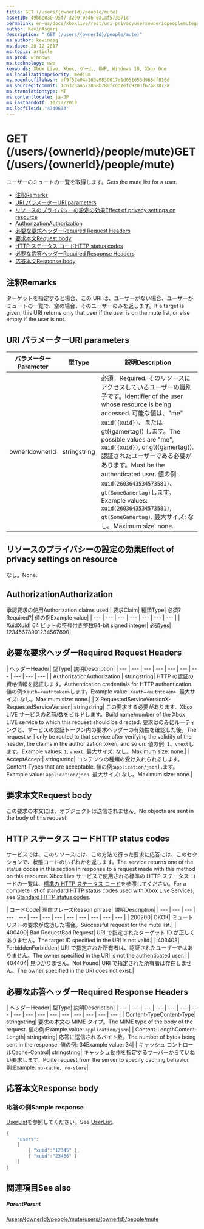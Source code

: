 ```yaml
---
title: GET (/users/{ownerId}/people/mute)
assetID: 49b6c830-95f7-3200-0e46-0a1af573971c
permalink: en-us/docs/xboxlive/rest/uri-privacyusersowneridpeoplemuteget.html
author: KevinAsgari
description: " GET (/users/{ownerId}/people/mute)"
ms.author: kevinasg
ms.date: 20-12-2017
ms.topic: article
ms.prod: windows
ms.technology: uwp
keywords: Xbox Live, Xbox, ゲーム, UWP, Windows 10, Xbox One
ms.localizationpriority: medium
ms.openlocfilehash: af9f52e04a163e0839017e1d051653d968df816d
ms.sourcegitcommit: 1c6325aa572868b789fcdd2efc9203f67a83872a
ms.translationtype: MT
ms.contentlocale: ja-JP
ms.lasthandoff: 10/17/2018
ms.locfileid: "4740633"
---
```

# <a name="get-usersowneridpeoplemute"></a><span data-ttu-id="8bc99-104">GET (/users/{ownerId}/people/mute)</span><span class="sxs-lookup"><span data-stu-id="8bc99-104">GET (/users/{ownerId}/people/mute)</span></span>
<span data-ttu-id="8bc99-105">ユーザーのミュートの一覧を取得します。</span><span class="sxs-lookup"><span data-stu-id="8bc99-105">Gets the mute list for a user.</span></span>

  * [<span data-ttu-id="8bc99-106">注釈</span><span class="sxs-lookup"><span data-stu-id="8bc99-106">Remarks</span></span>](#ID4EQ)
  * [<span data-ttu-id="8bc99-107">URI パラメーター</span><span class="sxs-lookup"><span data-stu-id="8bc99-107">URI parameters</span></span>](#ID4EZ)
  * [<span data-ttu-id="8bc99-108">リソースのプライバシーの設定の効果</span><span class="sxs-lookup"><span data-stu-id="8bc99-108">Effect of privacy settings on resource</span></span>](#ID4EEB)
  * [<span data-ttu-id="8bc99-109">Authorization</span><span class="sxs-lookup"><span data-stu-id="8bc99-109">Authorization</span></span>](#ID4ENB)
  * [<span data-ttu-id="8bc99-110">必要な要求ヘッダー</span><span class="sxs-lookup"><span data-stu-id="8bc99-110">Required Request Headers</span></span>](#ID4ESC)
  * [<span data-ttu-id="8bc99-111">要求本文</span><span class="sxs-lookup"><span data-stu-id="8bc99-111">Request body</span></span>](#ID4EPE)
  * [<span data-ttu-id="8bc99-112">HTTP ステータス コード</span><span class="sxs-lookup"><span data-stu-id="8bc99-112">HTTP status codes</span></span>](#ID4E1E)
  * [<span data-ttu-id="8bc99-113">必要な応答ヘッダー</span><span class="sxs-lookup"><span data-stu-id="8bc99-113">Required Response Headers</span></span>](#ID4E3G)
  * [<span data-ttu-id="8bc99-114">応答本文</span><span class="sxs-lookup"><span data-stu-id="8bc99-114">Response body</span></span>](#ID4ETAAC)

<a id="ID4EQ"></a>


## <a name="remarks"></a><span data-ttu-id="8bc99-115">注釈</span><span class="sxs-lookup"><span data-stu-id="8bc99-115">Remarks</span></span>

<span data-ttu-id="8bc99-116">ターゲットを指定すると場合、この URI は、ユーザーがない場合、ユーザーがミュートの一覧で、空の場合、そのユーザーのみを返します。</span><span class="sxs-lookup"><span data-stu-id="8bc99-116">If a target is given, this URI returns only that user if the user is on the mute list, or else empty if the user is not.</span></span>

<a id="ID4EZ"></a>


## <a name="uri-parameters"></a><span data-ttu-id="8bc99-117">URI パラメーター</span><span class="sxs-lookup"><span data-stu-id="8bc99-117">URI parameters</span></span>

| <span data-ttu-id="8bc99-118">パラメーター</span><span class="sxs-lookup"><span data-stu-id="8bc99-118">Parameter</span></span>| <span data-ttu-id="8bc99-119">型</span><span class="sxs-lookup"><span data-stu-id="8bc99-119">Type</span></span>| <span data-ttu-id="8bc99-120">説明</span><span class="sxs-lookup"><span data-stu-id="8bc99-120">Description</span></span>|
| --- | --- | --- |
| <span data-ttu-id="8bc99-121">ownerId</span><span class="sxs-lookup"><span data-stu-id="8bc99-121">ownerId</span></span>| <span data-ttu-id="8bc99-122">string</span><span class="sxs-lookup"><span data-stu-id="8bc99-122">string</span></span>| <span data-ttu-id="8bc99-123">必須。</span><span class="sxs-lookup"><span data-stu-id="8bc99-123">Required.</span></span> <span data-ttu-id="8bc99-124">そのリソースにアクセスしているユーザーの識別子です。</span><span class="sxs-lookup"><span data-stu-id="8bc99-124">Identifier of the user whose resource is being accessed.</span></span> <span data-ttu-id="8bc99-125">可能な値は、"me" <code>xuid({xuid})</code>、または gt({gamertag}) します。</span><span class="sxs-lookup"><span data-stu-id="8bc99-125">The possible values are "me", <code>xuid({xuid})</code>, or gt({gamertag}).</span></span> <span data-ttu-id="8bc99-126">認証されたユーザーである必要があります。</span><span class="sxs-lookup"><span data-stu-id="8bc99-126">Must be the authenticated user.</span></span> <span data-ttu-id="8bc99-127">値の例: <code>xuid(2603643534573581)</code>、<code>gt(SomeGamertag)</code>します。</span><span class="sxs-lookup"><span data-stu-id="8bc99-127">Example values: <code>xuid(2603643534573581)</code>, <code>gt(SomeGamertag)</code>.</span></span> <span data-ttu-id="8bc99-128">最大サイズ: なし。</span><span class="sxs-lookup"><span data-stu-id="8bc99-128">Maximum size: none.</span></span> |

<a id="ID4EEB"></a>


## <a name="effect-of-privacy-settings-on-resource"></a><span data-ttu-id="8bc99-129">リソースのプライバシーの設定の効果</span><span class="sxs-lookup"><span data-stu-id="8bc99-129">Effect of privacy settings on resource</span></span>

<span data-ttu-id="8bc99-130">なし。</span><span class="sxs-lookup"><span data-stu-id="8bc99-130">None.</span></span>

<a id="ID4ENB"></a>


## <a name="authorization"></a><span data-ttu-id="8bc99-131">Authorization</span><span class="sxs-lookup"><span data-stu-id="8bc99-131">Authorization</span></span>

<span data-ttu-id="8bc99-132">承認要求の使用</span><span class="sxs-lookup"><span data-stu-id="8bc99-132">Authorization claims used</span></span> | <span data-ttu-id="8bc99-133">要求</span><span class="sxs-lookup"><span data-stu-id="8bc99-133">Claim</span></span>| <span data-ttu-id="8bc99-134">種類</span><span class="sxs-lookup"><span data-stu-id="8bc99-134">Type</span></span>| <span data-ttu-id="8bc99-135">必須?</span><span class="sxs-lookup"><span data-stu-id="8bc99-135">Required?</span></span>| <span data-ttu-id="8bc99-136">値の例</span><span class="sxs-lookup"><span data-stu-id="8bc99-136">Example value</span></span>|
| --- | --- | --- | --- | --- | --- | --- |
| <span data-ttu-id="8bc99-137">Xuid</span><span class="sxs-lookup"><span data-stu-id="8bc99-137">Xuid</span></span>| <span data-ttu-id="8bc99-138">64 ビットの符号付き整数</span><span class="sxs-lookup"><span data-stu-id="8bc99-138">64-bit signed integer</span></span>| <span data-ttu-id="8bc99-139">必須</span><span class="sxs-lookup"><span data-stu-id="8bc99-139">yes</span></span>| <span data-ttu-id="8bc99-140">1234567890</span><span class="sxs-lookup"><span data-stu-id="8bc99-140">1234567890</span></span>|

<a id="ID4ESC"></a>


## <a name="required-request-headers"></a><span data-ttu-id="8bc99-141">必要な要求ヘッダー</span><span class="sxs-lookup"><span data-stu-id="8bc99-141">Required Request Headers</span></span>

| <span data-ttu-id="8bc99-142">ヘッダー</span><span class="sxs-lookup"><span data-stu-id="8bc99-142">Header</span></span>| <span data-ttu-id="8bc99-143">型</span><span class="sxs-lookup"><span data-stu-id="8bc99-143">Type</span></span>| <span data-ttu-id="8bc99-144">説明</span><span class="sxs-lookup"><span data-stu-id="8bc99-144">Description</span></span>|
| --- | --- | --- | --- | --- | --- | --- | --- | --- | --- |
| <span data-ttu-id="8bc99-145">Authorization</span><span class="sxs-lookup"><span data-stu-id="8bc99-145">Authorization</span></span> | <span data-ttu-id="8bc99-146">string</span><span class="sxs-lookup"><span data-stu-id="8bc99-146">string</span></span>| <span data-ttu-id="8bc99-147">HTTP の認証の資格情報を認証します。</span><span class="sxs-lookup"><span data-stu-id="8bc99-147">Authentication credentials for HTTP authentication.</span></span> <span data-ttu-id="8bc99-148">値の例:<code>Xauth=&lt;authtoken></code>します。</span><span class="sxs-lookup"><span data-stu-id="8bc99-148">Example value: <code>Xauth=&lt;authtoken></code>.</span></span> <span data-ttu-id="8bc99-149">最大サイズ: なし。</span><span class="sxs-lookup"><span data-stu-id="8bc99-149">Maximum size: none.</span></span>|
| <span data-ttu-id="8bc99-150">X RequestedServiceVersion</span><span class="sxs-lookup"><span data-stu-id="8bc99-150">X-RequestedServiceVersion</span></span>| <span data-ttu-id="8bc99-151">string</span><span class="sxs-lookup"><span data-stu-id="8bc99-151">string</span></span>| <span data-ttu-id="8bc99-152">この要求する必要があります、Xbox LIVE サービスの名前/数をビルドします。</span><span class="sxs-lookup"><span data-stu-id="8bc99-152">Build name/number of the Xbox LIVE service to which this request should be directed.</span></span> <span data-ttu-id="8bc99-153">要求はのみにルーティングと、サービスの認証トークン内の要求ヘッダーの有効性を確認した後。</span><span class="sxs-lookup"><span data-stu-id="8bc99-153">The request will only be routed to that service after verifying the validity of the header, the claims in the authorization token, and so on.</span></span> <span data-ttu-id="8bc99-154">値の例: <code>1</code>、<code>vnext</code>します。</span><span class="sxs-lookup"><span data-stu-id="8bc99-154">Example values: <code>1</code>, <code>vnext</code>.</span></span> <span data-ttu-id="8bc99-155">最大サイズ: なし。</span><span class="sxs-lookup"><span data-stu-id="8bc99-155">Maximum size: none.</span></span>|
| <span data-ttu-id="8bc99-156">Accept</span><span class="sxs-lookup"><span data-stu-id="8bc99-156">Accept</span></span>| <span data-ttu-id="8bc99-157">string</span><span class="sxs-lookup"><span data-stu-id="8bc99-157">string</span></span>| <span data-ttu-id="8bc99-158">コンテンツの種類の受け入れられるします。</span><span class="sxs-lookup"><span data-stu-id="8bc99-158">Content-Types that are acceptable.</span></span> <span data-ttu-id="8bc99-159">値の例:<code>application/json</code>します。</span><span class="sxs-lookup"><span data-stu-id="8bc99-159">Example value: <code>application/json</code>.</span></span> <span data-ttu-id="8bc99-160">最大サイズ: なし。</span><span class="sxs-lookup"><span data-stu-id="8bc99-160">Maximum size: none.</span></span>|

<a id="ID4EPE"></a>


## <a name="request-body"></a><span data-ttu-id="8bc99-161">要求本文</span><span class="sxs-lookup"><span data-stu-id="8bc99-161">Request body</span></span>

<span data-ttu-id="8bc99-162">この要求の本文には、オブジェクトは送信されません。</span><span class="sxs-lookup"><span data-stu-id="8bc99-162">No objects are sent in the body of this request.</span></span>

<a id="ID4E1E"></a>


## <a name="http-status-codes"></a><span data-ttu-id="8bc99-163">HTTP ステータス コード</span><span class="sxs-lookup"><span data-stu-id="8bc99-163">HTTP status codes</span></span>

<span data-ttu-id="8bc99-164">サービスでは、このリソースには、この方法で行った要求に応答には、このセクションで、状態コードのいずれかを返します。</span><span class="sxs-lookup"><span data-stu-id="8bc99-164">The service returns one of the status codes in this section in response to a request made with this method on this resource.</span></span> <span data-ttu-id="8bc99-165">Xbox Live サービスで使用される標準の HTTP ステータス コードの一覧は、[標準の HTTP ステータス コード](../../additional/httpstatuscodes.md)を参照してください。</span><span class="sxs-lookup"><span data-stu-id="8bc99-165">For a complete list of standard HTTP status codes used with Xbox Live Services, see [Standard HTTP status codes](../../additional/httpstatuscodes.md).</span></span>

| <span data-ttu-id="8bc99-166">コード</span><span class="sxs-lookup"><span data-stu-id="8bc99-166">Code</span></span>| <span data-ttu-id="8bc99-167">理由フレーズ</span><span class="sxs-lookup"><span data-stu-id="8bc99-167">Reason phrase</span></span>| <span data-ttu-id="8bc99-168">説明</span><span class="sxs-lookup"><span data-stu-id="8bc99-168">Description</span></span>|
| --- | --- | --- | --- | --- | --- | --- | --- | --- | --- | --- | --- | --- |
| <span data-ttu-id="8bc99-169">200</span><span class="sxs-lookup"><span data-stu-id="8bc99-169">200</span></span>| <span data-ttu-id="8bc99-170">OK</span><span class="sxs-lookup"><span data-stu-id="8bc99-170">OK</span></span>| <span data-ttu-id="8bc99-171">ミュート リストの要求が成功した場合。</span><span class="sxs-lookup"><span data-stu-id="8bc99-171">Successful request for the mute list.</span></span>|
| <span data-ttu-id="8bc99-172">400</span><span class="sxs-lookup"><span data-stu-id="8bc99-172">400</span></span>| <span data-ttu-id="8bc99-173">Bad Request</span><span class="sxs-lookup"><span data-stu-id="8bc99-173">Bad Request</span></span>| <span data-ttu-id="8bc99-174">URI で指定されたターゲット ID が正しくありません。</span><span class="sxs-lookup"><span data-stu-id="8bc99-174">The target ID specified in the URI is not valid.</span></span>|
| <span data-ttu-id="8bc99-175">403</span><span class="sxs-lookup"><span data-stu-id="8bc99-175">403</span></span>| <span data-ttu-id="8bc99-176">Forbidden</span><span class="sxs-lookup"><span data-stu-id="8bc99-176">Forbidden</span></span>| <span data-ttu-id="8bc99-177">URI で指定された所有者は、認証されたユーザーではありません。</span><span class="sxs-lookup"><span data-stu-id="8bc99-177">The owner specified in the URI is not the authenticated user.</span></span>|
| <span data-ttu-id="8bc99-178">404</span><span class="sxs-lookup"><span data-stu-id="8bc99-178">404</span></span>| <span data-ttu-id="8bc99-179">見つかりません。</span><span class="sxs-lookup"><span data-stu-id="8bc99-179">Not Found</span></span>| <span data-ttu-id="8bc99-180">URI で指定された所有者は存在しません。</span><span class="sxs-lookup"><span data-stu-id="8bc99-180">The owner specified in the URI does not exist.</span></span>|

<a id="ID4E3G"></a>


## <a name="required-response-headers"></a><span data-ttu-id="8bc99-181">必要な応答ヘッダー</span><span class="sxs-lookup"><span data-stu-id="8bc99-181">Required Response Headers</span></span>

| <span data-ttu-id="8bc99-182">ヘッダー</span><span class="sxs-lookup"><span data-stu-id="8bc99-182">Header</span></span>| <span data-ttu-id="8bc99-183">型</span><span class="sxs-lookup"><span data-stu-id="8bc99-183">Type</span></span>| <span data-ttu-id="8bc99-184">説明</span><span class="sxs-lookup"><span data-stu-id="8bc99-184">Description</span></span>|
| --- | --- | --- | --- | --- | --- | --- | --- | --- | --- | --- | --- | --- | --- | --- | --- |
| <span data-ttu-id="8bc99-185">Content-Type</span><span class="sxs-lookup"><span data-stu-id="8bc99-185">Content-Type</span></span>| <span data-ttu-id="8bc99-186">string</span><span class="sxs-lookup"><span data-stu-id="8bc99-186">string</span></span>| <span data-ttu-id="8bc99-187">要求の本文の MIME タイプ。</span><span class="sxs-lookup"><span data-stu-id="8bc99-187">The MIME type of the body of the request.</span></span> <span data-ttu-id="8bc99-188">値の例:</span><span class="sxs-lookup"><span data-stu-id="8bc99-188">Example value:</span></span> <code>application/json</code>|
| <span data-ttu-id="8bc99-189">Content-Length</span><span class="sxs-lookup"><span data-stu-id="8bc99-189">Content-Length</span></span>| <span data-ttu-id="8bc99-190">string</span><span class="sxs-lookup"><span data-stu-id="8bc99-190">string</span></span>| <span data-ttu-id="8bc99-191">応答に送信されるバイト数。</span><span class="sxs-lookup"><span data-stu-id="8bc99-191">The number of bytes being sent in the response.</span></span> <span data-ttu-id="8bc99-192">値の例: 34</span><span class="sxs-lookup"><span data-stu-id="8bc99-192">Example value: 34</span></span>|
| <span data-ttu-id="8bc99-193">キャッシュ コントロール</span><span class="sxs-lookup"><span data-stu-id="8bc99-193">Cache-Control</span></span>| <span data-ttu-id="8bc99-194">string</span><span class="sxs-lookup"><span data-stu-id="8bc99-194">string</span></span>| <span data-ttu-id="8bc99-195">キャッシュ動作を指定するサーバーからていねい要求します。</span><span class="sxs-lookup"><span data-stu-id="8bc99-195">Polite request from the server to specify caching behavior.</span></span> <span data-ttu-id="8bc99-196">例:</span><span class="sxs-lookup"><span data-stu-id="8bc99-196">Example:</span></span> <code>no-cache, no-store</code>|

<a id="ID4ETAAC"></a>


## <a name="response-body"></a><span data-ttu-id="8bc99-197">応答本文</span><span class="sxs-lookup"><span data-stu-id="8bc99-197">Response body</span></span>

<a id="ID4EZAAC"></a>


### <a name="sample-response"></a><span data-ttu-id="8bc99-198">応答の例</span><span class="sxs-lookup"><span data-stu-id="8bc99-198">Sample response</span></span>

<span data-ttu-id="8bc99-199">[UserList](../../json/json-userlist.md)を参照してください。</span><span class="sxs-lookup"><span data-stu-id="8bc99-199">See [UserList](../../json/json-userlist.md).</span></span>


```cpp
{
    "users":
    [
        { "xuid":"12345" },
        { "xuid":"23456" }
    ]
}

```


<a id="ID4EJBAC"></a>


## <a name="see-also"></a><span data-ttu-id="8bc99-200">関連項目</span><span class="sxs-lookup"><span data-stu-id="8bc99-200">See also</span></span>

<a id="ID4ELBAC"></a>


##### <a name="parent"></a><span data-ttu-id="8bc99-201">Parent</span><span class="sxs-lookup"><span data-stu-id="8bc99-201">Parent</span></span>

[<span data-ttu-id="8bc99-202">/users/{ownerId}/people/mute</span><span class="sxs-lookup"><span data-stu-id="8bc99-202">/users/{ownerId}/people/mute</span></span>](uri-privacyusersowneridpeoplemute.md)
